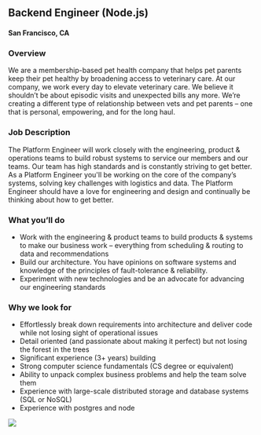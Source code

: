 ## Backend Engineer (Node.js)
#### San Francisco, CA

### Overview
We are a membership-based pet health company that helps pet parents keep their pet healthy by broadening access to veterinary care. 
At our company, we work every day to elevate veterinary care. We believe it shouldn’t be about episodic visits and unexpected bills any more. We’re creating a different type of relationship between vets and pet parents – one that is personal, empowering, and for the long haul.

### Job Description
The Platform Engineer will work closely with the engineering, product & operations teams to build robust systems to service our members and our teams. Our team has high standards and is constantly striving to get better.
As a Platform Engineer you'll be working on the core of the company’s systems, solving key challenges with logistics and data. The Platform Engineer should have a love for engineering and design and continually be thinking about how to get better.

### What you’ll do
+  Work with the engineering & product teams to build products & systems to make our business work – everything from scheduling & routing to data and recommendations
+  Build our architecture. You have opinions on software systems and knowledge of the principles of fault-tolerance & reliability.
+  Experiment with new technologies and be an advocate for advancing our engineering standards

### Why we look for
+  Effortlessly break down requirements into architecture and deliver code while not losing sight of operational issues
+  Detail oriented (and passionate about making it perfect) but not losing the forest in the trees
+  Significant experience (3+ years) building
+  Strong computer science fundamentals (CS degree or equivalent)
+  Ability to unpack complex business problems and help the team solve them
+  Experience with large-scale distributed storage and database systems (SQL or NoSQL)
+  Experience with postgres and node


[<img src='https://dabuttonfactory.com/button.png?t=Learn+More&f=Calibri-Bold&ts=24&tc=fff&hp=20&vp=8&c=5&bgt=unicolored&bgc=29aafe'>](https://letsrockit.co/job/rnv6enk-backend-engineer-node-js)

